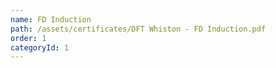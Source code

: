 ```yaml
---
name: FD Induction
path: /assets/certificates/DFT Whiston - FD Induction.pdf
order: 1
categoryId: 1
---
```

